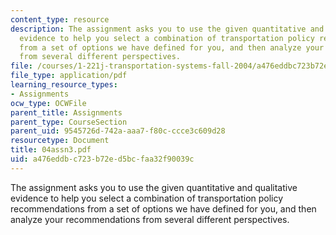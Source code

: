 ```yaml
---
content_type: resource
description: The assignment asks you to use the given quantitative and qualitative
  evidence to help you select a combination of transportation policy recommendations
  from a set of options we have defined for you, and then analyze your recommendations
  from several different perspectives.
file: /courses/1-221j-transportation-systems-fall-2004/a476eddbc723b72ed5bcfaa32f90039c_04assn3.pdf
file_type: application/pdf
learning_resource_types:
- Assignments
ocw_type: OCWFile
parent_title: Assignments
parent_type: CourseSection
parent_uid: 9545726d-742a-aaa7-f80c-ccce3c609d28
resourcetype: Document
title: 04assn3.pdf
uid: a476eddb-c723-b72e-d5bc-faa32f90039c
---
```

The assignment asks you to use the given quantitative and qualitative evidence to help you select a combination of transportation policy recommendations from a set of options we have defined for you, and then analyze your recommendations from several different perspectives.

